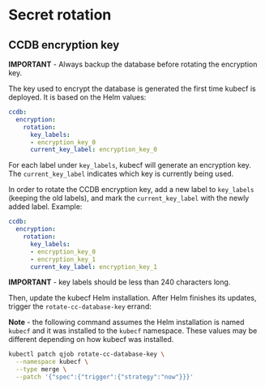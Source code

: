 # Secret rotation

## CCDB encryption key

**IMPORTANT** - Always backup the database before rotating the encryption key.

The key used to encrypt the database is generated the first time kubecf is deployed.
It is based on the Helm values:

```yaml
ccdb:
  encryption:
    rotation:
      key_labels:
      - encryption_key_0
      current_key_label: encryption_key_0
```

For each label under `key_labels`, kubecf will generate an encryption key.
The `current_key_label` indicates which key is currently being used.

In order to rotate the CCDB encryption key, add a new label to `key_labels` (keeping the old
labels), and mark the `current_key_label` with the newly added label. Example:

```yaml
ccdb:
  encryption:
    rotation:
      key_labels:
      - encryption_key_0
      - encryption_key_1
      current_key_label: encryption_key_1
```

**IMPORTANT** - key labels should be less than 240 characters long.

Then, update the kubecf Helm installation. After Helm finishes its updates, trigger the
`rotate-cc-database-key` errand:

**Note** - the following command assumes the Helm installation is named `kubecf` and it was
installed to the `kubecf` namespace. These values may be different depending on how kubecf was
installed.

```sh
kubectl patch qjob rotate-cc-database-key \
  --namespace kubecf \
  --type merge \
  --patch '{"spec":{"trigger":{"strategy":"now"}}}'
```
